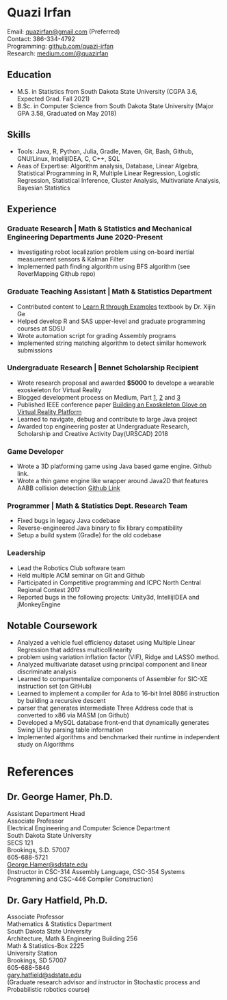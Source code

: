# Quazi Irfan 
Email: quazirfan@gmail.com (Preferred)   
Contact: 386-334-4792  
Programming: [github.com/quazi-irfan](github.com/quazi-irfan)  
Research: [medium.com/@quazirfan](https://medium.com/@quazirfan)  
  
## Education
- M.S. in Statistics from South Dakota State University (CGPA 3.6, Expected Grad. Fall 2021)
- B.Sc. in Computer Science from South Dakota State University (Major GPA 3.58, Graduated on May 2018)

## Skills
- Tools: Java, R, Python, Julia, Gradle, Maven, Git, Bash, Github, GNU/Linux, IntellijIDEA, C, C++, SQL
- Aeas of Expertise: Algorithm analysis, Database, Linear Algebra, Statistical Programming in R, Multiple Linear
Regression, Logistic Regression, Statistical Inference, Cluster Analysis, Multivariate Analysis, Bayesian Statistics

## Experience

### Graduate Research | Math & Statistics and Mechanical Engineering Departments June 2020-Present
- Investigating robot localization problem using on-board inertial measurement sensors & Kalman Filter
- Implemented path finding algorithm using BFS algorithm (see RoverMapping Github repo)

### Graduate Teaching Assistant | Math & Statistics Department
- Contributed content to [Learn R through Examples](https://gexijin.github.io/learnR/) textbook by Dr. Xijin Ge
- Helped develop R and SAS upper-level and graduate programming courses at SDSU
- Wrote automation script for grading Assembly programs
- Implemented string matching algorithm to detect similar homework submissions

### Undergraduate Research | Bennet Scholarship Recipient
- Wrote research proposal and awarded **$5000** to develope a wearable exoskeleton for Virtual Reality
- Blogged development process on Medium, Part [1](https://medium.com/@quazirfan/gloves-for-virtual-reality-dev-diary-1-459db0c44e2e), [2](https://medium.com/@quazirfan/gloves-for-virtual-reality-dev-diary-2-9aa988d5b33a) and [3](https://medium.com/@quazirfan/gloves-for-virtual-reality-dev-diary-3-92dfd9b8b7a8)
- Published IEEE conference paper [Building an Exoskeleton Glove on Virtual Reality Platform](https://ieeexplore.ieee.org/abstract/document/8500085)
- Learned to navigate, debug and contribute to large Java project
- Awarded top engineering poster at Undergraduate Research, Scholarship and Creative Activity Day(URSCAD) 2018

### Game Developer
- Wrote a 3D platforming game using Java based game engine. Github link.
- Wrote a thin game engine like wrapper around Java2D that features AABB collision detection [Github Link](https://github.com/quazi-irfan/2d-Side-scroller-Java2D)

### Programmer | Math & Statistics Dept. Research Team
- Fixed bugs in legacy Java codebase
- Reverse-engineered Java binary to fix library compatibility  
- Setup a build system (Gradle) for the old codebase

### Leadership
- Lead the Robotics Club software team
- Held multiple ACM seminar on Git and Github
- Participated in Competitive programming and ICPC North Central Regional Contest 2017
- Reported bugs in the following projects: Unity3d, IntellijIDEA and jMonkeyEngine

## Notable Coursework
- Analyzed a vehicle fuel efficiency dataset using Multiple Linear Regression that address multicollinearity  
- problem using variation inflation factor (VIF), Ridge and LASSO method.  
- Analyzed multivariate dataset using principal component and linear discriminate analysis  
- Learned to compartmentalize components of Assembler for SIC-XE instruction set (on GitHub)  
- Learned to implement a compiler for Ada to 16-bit Intel 8086 instruction by building a recursive descent  
- parser that generates intermediate Three Address code that is converted to x86 via MASM (on Github)  
- Developed a MySQL database front-end that dynamically generates Swing UI by parsing table information  
- Implemented algorithms and benchmarked their runtime in independent study on Algorithms  

# References
## Dr. George Hamer, Ph.D.
Assistant Department Head  
Associate Professor  
Electrical Engineering and Computer Science Department  
South Dakota State University  
SECS 121  
Brookings, S.D. 57007  
605-688-5721  
George.Hamer@sdstate.edu  
(Instructor in CSC-314 Assembly Language, CSC-354 Systems Programming and CSC-446 Compiler Construction)  

## Dr. Gary Hatfield, Ph.D.
Associate Professor  
Mathematics & Statistics Department  
South Dakota State University  
Architecture, Math & Engineering Building 256  
Math & Statistics-Box 2225  
University Station  
Brookings, SD 57007  
605-688-5846  
gary.hatfield@sdstate.edu  
(Graduate research advisor and instructor in Stochastic process and Probabilistic robotics course)  
